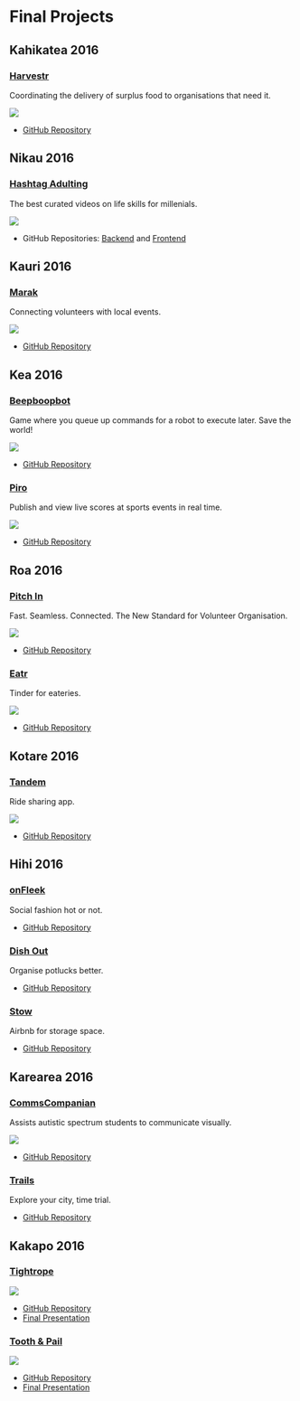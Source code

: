 # Final Projects


Kahikatea 2016
--------------

### [Harvestr](http://harvestr.nz)

Coordinating the delivery of surplus food to organisations that need it.

![](images/harvestr.png)

* [GitHub Repository](https://github.com/kahikatea-2016/harvestr)


Nikau 2016
----------

### [Hashtag Adulting](http://www.hashtagadulting.co.nz)

The best curated videos on life skills for millenials.

![](images/hashtag-adulting.png)

* GitHub Repositories: [Backend](https://github.com/nikau-2016/lifestack) and [Frontend](https://github.com/nikau-2016/lifestack-client)


Kauri 2016
----------

### [Marak](https://www.marak.nz)

Connecting volunteers with local events.

![](images/marak.png)

* [GitHub Repository](https://github.com/kauri-2016/marak)


Kea 2016
--------

### [Beepboopbot](http://beepboopbot.com)

Game where you queue up commands for a robot to execute later. Save the world!

![](images/beepboopbot.png)

* [GitHub Repository](https://github.com/BeepBoopBot/BeepBoopBot)


### [Piro](https://piro-score.herokuapp.com/)

Publish and view live scores at sports events in real time.

![](images/piro.png)

* [GitHub Repository](https://github.com/piro-inc/piro)


Roa 2016
--------

### [Pitch In](http://pitch-in-nz.herokuapp.com)

Fast. Seamless. Connected. The New Standard for Volunteer Organisation.

![](images/pitch-in.png)

* [GitHub Repository](https://github.com/AuxiliumRoa)


### [Eatr](https://eatr.herokuapp.com)

Tinder for eateries.

![](images/eatr.png)

* [GitHub Repository](https://github.com/Eatr/eatr)


Kotare 2016
-----------

### [Tandem](https://github.com/Tandem-NZ/tandem)

Ride sharing app.

![](images/tandem.png)

* [GitHub Repository](https://github.com/Tandem-NZ/tandem)


Hihi 2016
---------

### [onFleek](https://github.com/andrew-travis-wadman/TBD)

Social fashion hot or not.

* [GitHub Repository](https://github.com/andrew-travis-wadman/TBD)


### [Dish Out](https://github.com/James-Sangalli/DishOut)

Organise potlucks better.

* [GitHub Repository](https://github.com/James-Sangalli/DishOut)


### [Stow](https://github.com/rawad-alawar/stow) 

Airbnb for storage space.

* [GitHub Repository](https://github.com/rawad-alawar/stow)
 

Karearea 2016
-------------

### [CommsCompanian](https://github.com/melissa-c/Comms)

Assists autistic spectrum students to communicate visually.

![](images/comms_companion.png)

* [GitHub Repository](https://github.com/melissa-c/Comms)


### [Trails](https://github.com/danieldelacruz01/trails)

Explore your city, time trial.

* [GitHub Repository](https://github.com/danieldelacruz01/trails)


Kakapo 2016
-----------

### [Tightrope](https://github.com/kakapo2016-projects/tightrope)

![](images/tightrope.png)

* [GitHub Repository](https://github.com/kakapo2016-projects/tightrope)
* [Final Presentation](https://www.youtube.com/watch?v=E8keq_d2u6U&feature=youtu.be)


### [Tooth & Pail](http://toothandpail.herokuapp.com/)

![](images/tooth_and_pail.png)

* [GitHub Repository](https://github.com/kakapo2016-projects/tooth-and-pail)
* [Final Presentation](https://www.youtube.com/watch?v=6amWNhbr9Hk&feature=youtu.be)

